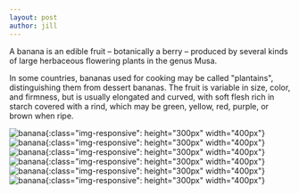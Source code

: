 ```yaml
---
layout: post
author: jill
---
```

A banana is an edible fruit – botanically a berry – produced by several kinds
of large herbaceous flowering plants in the genus Musa.

In some countries, bananas used for cooking may be called "plantains",
distinguishing them from dessert bananas. The fruit is variable in size, color,
and firmness, but is usually elongated and curved, with soft flesh rich in
starch covered with a rind, which may be green, yellow, red, purple, or brown
when ripe.

![banana](/jekyllsida2/assets/banana.png){:class="img-responsive": height="300px" width="400px"}
![banana](/jekyllsida2/assets/banana.png){:class="img-responsive": height="300px" width="400px"}
![banana](/jekyllsida2/assets/banana.png){:class="img-responsive": height="300px" width="400px"}
![banana](/jekyllsida2/assets/banana.png){:class="img-responsive": height="300px" width="400px"}
![banana](/jekyllsida2/assets/banana.png){:class="img-responsive": height="300px" width="400px"}
![banana](/jekyllsida2/assets/banana.png){:class="img-responsive": height="300px" width="400px"}


